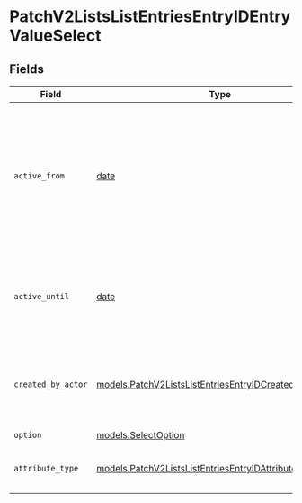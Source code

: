 # PatchV2ListsListEntriesEntryIDEntryValueSelect


## Fields

| Field                                                                                                                       | Type                                                                                                                        | Required                                                                                                                    | Description                                                                                                                 | Example                                                                                                                     |
| --------------------------------------------------------------------------------------------------------------------------- | --------------------------------------------------------------------------------------------------------------------------- | --------------------------------------------------------------------------------------------------------------------------- | --------------------------------------------------------------------------------------------------------------------------- | --------------------------------------------------------------------------------------------------------------------------- |
| `active_from`                                                                                                               | [date](https://docs.python.org/3/library/datetime.html#date-objects)                                                        | :heavy_check_mark:                                                                                                          | The point in time at which this value was made "active". `active_from` can be considered roughly analogous to `created_at`. | 2023-01-01T15:00:00.000000000Z                                                                                              |
| `active_until`                                                                                                              | [date](https://docs.python.org/3/library/datetime.html#date-objects)                                                        | :heavy_check_mark:                                                                                                          | The point in time at which this value was deactivated. If `null`, the value is active.                                      | 2023-01-01T15:00:00.000000000Z                                                                                              |
| `created_by_actor`                                                                                                          | [models.PatchV2ListsListEntriesEntryIDCreatedByActor15](../models/patchv2listslistentriesentryidcreatedbyactor15.md)        | :heavy_check_mark:                                                                                                          | The actor that created this value.                                                                                          | {<br/>"type": "workspace-member",<br/>"id": "50cf242c-7fa3-4cad-87d0-75b1af71c57b"<br/>}                                    |
| `option`                                                                                                                    | [models.SelectOption](../models/selectoption.md)                                                                            | :heavy_check_mark:                                                                                                          | N/A                                                                                                                         |                                                                                                                             |
| `attribute_type`                                                                                                            | [models.PatchV2ListsListEntriesEntryIDAttributeTypeSelect](../models/patchv2listslistentriesentryidattributetypeselect.md)  | :heavy_check_mark:                                                                                                          | The attribute type of the value.                                                                                            | select                                                                                                                      |